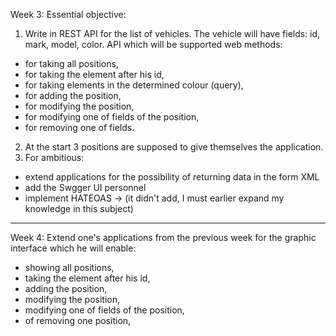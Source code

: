 Week 3: 
Essential objective:
1. Write in REST API for the list of vehicles. The vehicle will have fields: id, mark, model, color.
API which will be supported web methods:
- for taking all positions,
- for taking the element after his id,
- for taking elements in the determined colour (query),
- for adding the position,
- for modifying the position,
- for modifying one of fields of the position,
- for removing one of fields.
2. At the start 3 positions are supposed to give themselves the application.
3. For ambitious:
- extend applications for the possibility of returning data in the form XML
- add the Swgger UI personnel
- implement HATEOAS -> (it didn't add, I must earlier expand my knowledge in this subject)
____________________________________________________________________________________________

Week 4: 
Extend one's applications from the previous week for the graphic interface which he will enable:
- showing all positions,
- taking the element after his id,
- adding the position,
- modifying the position,
- modifying one of fields of the position,
- of removing one position,
